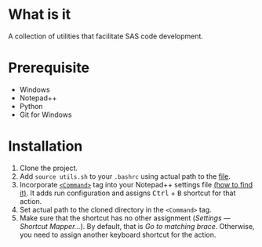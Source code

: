 # What is it

A collection of utilities that facilitate SAS code development.


# Prerequisite

- Windows
- Notepad++
- Python
- Git for Windows


# Installation

1. Clone the project.
2. Add `source utils.sh` to your `.bashrc` using actual path to the [file](utils.sh).
3. Incorporate [`<Command>`](notepad_settings.xml) tag into your Notepad++ settings file
   [(how to find it)](https://github.com/ok-42/settings/tree/master/notepad-plus-plus). It adds run configuration and 
   assigns <kbd>Ctrl</kbd> + <kbd>B</kbd> shortcut for that action.
4. Set actual path to the cloned directory in the `<Command>` tag.
5. Make sure that the shortcut has no other assignment (*Settings &mdash; Shortcut Mapper...*). By default, that is 
   *Go to matching brace*. Otherwise, you need to assign another keyboard shortcut for the action.
